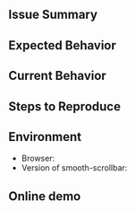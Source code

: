<!--- Provide a general summary of the issue in the Title above -->

## Issue Summary
<!-- A summary of the issue and the browser/OS environment in which it occurs.  -->

## Expected Behavior
<!--- If you're describing a bug, tell me what should happen -->
<!--- If you're suggesting a change/improvement, tell me how it should work -->

## Current Behavior
<!--- If describing a bug, tell me what happens instead of the expected behavior -->

## Steps to Reproduce
<!-- Tell me how it happened -->

## Environment
- Browser:
- Version of smooth-scrollbar:

## Online demo
<!-- Create an example on jsbin.com or others -->
